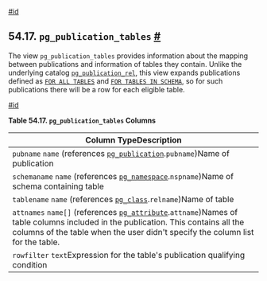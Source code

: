 [#id](#VIEW-PG-PUBLICATION-TABLES)

## 54.17. `pg_publication_tables` [#](#VIEW-PG-PUBLICATION-TABLES)



The view `pg_publication_tables` provides information about the mapping between publications and information of tables they contain. Unlike the underlying catalog [`pg_publication_rel`](catalog-pg-publication-rel), this view expands publications defined as [`FOR ALL TABLES`](sql-createpublication#SQL-CREATEPUBLICATION-FOR-ALL-TABLES) and [`FOR TABLES IN SCHEMA`](sql-createpublication#SQL-CREATEPUBLICATION-FOR-TABLES-IN-SCHEMA), so for such publications there will be a row for each eligible table.

[#id](#id-1.10.5.21.4)

**Table 54.17. `pg_publication_tables` Columns**

| Column TypeDescription                                                                                                                                                                                                                           |
| ------------------------------------------------------------------------------------------------------------------------------------------------------------------------------------------------------------------------------------------------ |
| `pubname` `name` (references [`pg_publication`](catalog-pg-publication).`pubname`)Name of publication                                                                                                                                       |
| `schemaname` `name` (references [`pg_namespace`](catalog-pg-namespace).`nspname`)Name of schema containing table                                                                                                                            |
| `tablename` `name` (references [`pg_class`](catalog-pg-class).`relname`)Name of table                                                                                                                                                       |
| `attnames` `name[]` (references [`pg_attribute`](catalog-pg-attribute).`attname`)Names of table columns included in the publication. This contains all the columns of the table when the user didn't specify the column list for the table. |
| `rowfilter` `text`Expression for the table's publication qualifying condition                                                                                                                                                                    |